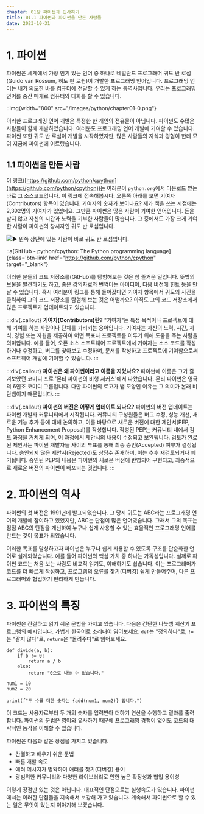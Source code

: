```yaml
---
chapter: 01장 파이썬과 인사하기
title: 01.1 파이썬과 파이썬을 만든 사람들
date: 2023-10-31
---
```


# 1. **파이썬**

파이썬은 세계에서 가장 인기 있는 언어 중 하나로 네덜란드 프로그래머 귀도 반 로섬(Guido van Rossum, 히도 판 로쉼)이 개발한 프로그래밍 언어입니다. 프로그래밍 언어는 내가 의도한 바를 컴퓨터에 전달할 수 있게 하는 통역사입니다. 우리는 프로그래밍 언어를 중간 매개로 컴퓨터와 대화를 할 수 있습니다.

::img{width="800" src="/images/python/chapter01-0.png"}

이러한 프로그래밍 언어 개발은 특정한 한 개인의 전유물이 아닙니다. 파이썬도 수많은 사람들이 함께 개발하였습니다. 여러분도 프로그래밍 언어 개발에 기여할 수 있습니다. 파이썬 또한 귀도 반 로섬이 개발을 시작하였지만, 많은 사람들의 지식과 경험이 한데 모여 지금에 파이썬에 이르렀습니다.

## 1.1 **파이썬을 만든 사람**

이 링크([https://github.com/python/cpython](https://github.com/python/cpython))는 여러분이 `python.org`에서 다운로드 받는 바로 그 소스코드입니다. 이 링크에 접속해봅시다. 오른쪽 아래를 보면 기여자(Contributors) 항목이 있습니다. 기여자의 숫자가 보이나요? 제가 책을 쓰는 시점에는 2,392명의 기여자가 있었네요. 그만큼 파이썬은 많은 사람이 기여한 언어입니다. 돈을 받지 않고 자신의 시간과 노력을 기부한 사람들이 많습니다. 그 중에서도 가장 크게 기여한 사람이 파이썬의 창시자인 귀도 반 로섬입니다.

![](/images/python/chapter01-1.png '▶ 왼쪽 상단에 있는 사람이 바로 귀도 반 로섬입니다.')

::a[GitHub - python/cpython: The Python programming language]{class='btn-link' href="https://github.com/python/cpython" target="\_blank"}

이러한 분들의 코드 저장소를(GitHub)를 탐험해보는 것은 참 즐거운 일입니다. 뜻밖의 보물을 발견하기도 하고, 좋은 강의자료와 번쩍이는 아이디어, 다음 버전에 힌트 등을 만날 수 있습니다. 혹시 여러분이 링크를 통해 들어갔다면 기여자 항목에서 귀도의 사진을 클릭하여 그의 코드 저장소를 탐험해 보는 것은 어떨까요? 아직도 그의 코드 저장소에서 많은 프로젝트가 업데이트되고 있습니다.

:::div{.callout}
**기여자(Contributors)란?**
"기여자"는 특정 목적이나 프로젝트에 대해 기여를 하는 사람이나 단체를 가리키는 용어입니다. 기여자는 자신의 노력, 시간, 지식, 경험 또는 자원을 제공하여 어떤 목표나 프로젝트를 이루기 위해 도움을 주는 사람을 의미합니다. 예를 들어, 오픈 소스 소프트웨어 프로젝트에서 기여자는 소스 코드를 작성하거나 수정하고, 버그를 찾아보고 수정하며, 문서를 작성하고 프로젝트에 기여함으로써 소프트웨어 개발에 기여할 수 있습니다.
:::

:::div{.callout}
**파이썬은 왜 파이썬이라고 이름을 지었나요?**
파이썬에 이름은 그가 즐겨보았던 코미디 프로 '몬티 파이썬의 비행 서커스'에서 따왔습니다. 몬티 파이썬은 영국의 6인조 코미디 그룹입니다. 다만 파이썬의 로고가 뱀 모양인 이유는 그 의미가 본래 비단뱀이기 때문입니다.
:::

:::div{.callout}
**파이썬의 버전은 어떻게 업데이트 되나요?**
파이썬의 버전 업데이트는 파이썬 개발자 커뮤니티에서 시작됩니다. 커뮤니티 구성원들은 버그 수정, 성능 개선, 새로운 기능 추가 등에 대해 논의하고, 이를 바탕으로 새로운 버전에 대한 제안서(PEP, Python Enhancement Proposal)를 작성합니다. 작성된 PEP는 커뮤니티 내에서 검토 과정을 거치게 되며, 이 과정에서 제안서의 내용이 수정되고 보완됩니다. 검토가 완료된 제안서는 파이썬 개발자들 사이의 투표를 통해 최종 승인(Accepted) 여부가 결정됩니다. 승인되지 않은 제안서(Rejected)도 상당수 존재하며, 이는 추후 재검토되거나 폐기됩니다. 승인된 PEP의 내용은 파이썬의 새로운 버전에 반영되어 구현되고, 최종적으로 새로운 버전의 파이썬이 배포되는 것입니다.
:::

# 2. 파이썬의 역사

파이썬의 첫 버전은 1991년에 발표되었습니다. 그 당시 귀도는 ABC라는 프로그래밍 언어의 개발에 참여하고 있었지만, ABC는 단점이 많은 언어였습니다. 그래서 그의 목표는 점점 ABC의 단점을 개선하여 누구나 쉽게 사용할 수 있는 효율적인 프로그래밍 언어를 만드는 것이 목표가 되었습니다.

이러한 목표를 달성하고자 파이썬은 누구나 쉽게 사용할 수 있도록 구조를 단순화한 언어로 설계되었습니다. 예를 들어 파이썬의 핵심 가치 중 하나는 가독성입니다. 실제로 파이썬 코드는 처음 보는 사람도 비교적 읽기도, 이해하기도 쉽습니다. 이는 프로그래머가 코드를 더 빠르게 작성하고, 프로그램의 오류를 찾기(디버깅) 쉽게 만들어주며, 다른 프로그래머와 협업하기 편리하게 만듭니다.

# 3. 파이썬의 특징

파이썬은 간결하고 읽기 쉬운 문법을 가지고 있습니다. 다음은 간단한 나눗셈 계산기 프로그램의 예시입니다. 가볍게 한국어로 소리내어 읽어보세요. `def`는 "정의하다"로, `!=`는 "같지 않다"로, `return`은 "돌려주다"로 읽어보세요.

```python-exec
def divide(a, b):
    if b != 0:
        return a / b
    else:
        return "0으로 나눌 수 없습니다."

num1 = 10
num2 = 20

print(f"두 수를 더한 숫자는 {add(num1, num2)} 입니다.")
```

이 코드는 사용자로부터 두 개의 숫자를 입력받아 더하기 연산을 수행하고 결과를 출력합니다. 파이썬의 문법은 영어와 유사하기 때문에 프로그래밍 경험이 없어도 코드의 대략적인 동작을 이해할 수 있습니다.

파이썬은 다음과 같은 장점을 가지고 있습니다.

- 간결하고 배우기 쉬운 문법
- 빠른 개발 속도
- 에러 메시지가 명확하여 애러를 찾기(디버깅) 용이
- 광범위한 커뮤니티와 다양한 라이브러리로 인한 높은 확장성과 협업 용이성

이렇게 장점만 있는 것은 아닙니다. 대표적인 단점으로는 실행속도가 있습니다. 파이썬에서는 이러한 단점들을 지속해서 보강해 가고 있습니다. 계속해서 파이썬으로 할 수 있는 일은 무엇이 있는지 이야기해 보겠습니다.